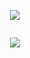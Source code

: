 <p align="center">
<img src="https://discord.c99.nl/widget/theme-4/693885501916053575.png"/>
</p>  
  
 <p align="center">
  <img scr="https://tenor.com/view/discord-gif-18646848"/>
  </p>

  
  
  
  
  
<p align="center">
<img src="https://github-readme-stats.vercel.app/api?username=BinaryEgypt&show_icons=true&theme=dark"/>
</p>



